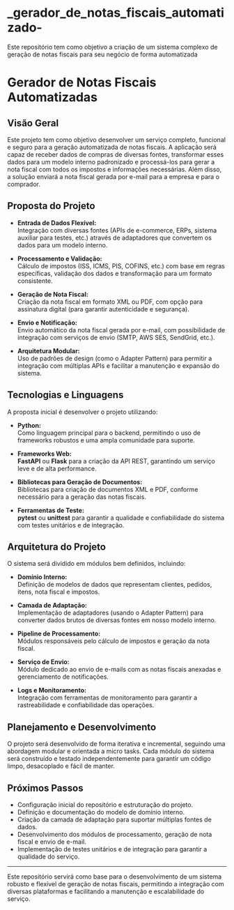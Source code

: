 # _gerador_de_notas_fiscais_automatizado-
Este repositório tem como objetivo a criação de um sistema complexo de geração de notas fiscais para seu negócio de forma automatizada

# Gerador de Notas Fiscais Automatizadas

## Visão Geral

Este projeto tem como objetivo desenvolver um serviço completo, funcional e seguro para a geração automatizada de notas fiscais. A aplicação será capaz de receber dados de compras de diversas fontes, transformar esses dados para um modelo interno padronizado e processá-los para gerar a nota fiscal com todos os impostos e informações necessárias. Além disso, a solução enviará a nota fiscal gerada por e-mail para a empresa e para o comprador.

## Proposta do Projeto

- **Entrada de Dados Flexível:**  
  Integração com diversas fontes (APIs de e-commerce, ERPs, sistema auxiliar para testes, etc.) através de adaptadores que convertem os dados para um modelo interno.

- **Processamento e Validação:**  
  Cálculo de impostos (ISS, ICMS, PIS, COFINS, etc.) com base em regras específicas, validação dos dados e transformação para um formato consistente.

- **Geração de Nota Fiscal:**  
  Criação da nota fiscal em formato XML ou PDF, com opção para assinatura digital (para garantir autenticidade e segurança).

- **Envio e Notificação:**  
  Envio automático da nota fiscal gerada por e-mail, com possibilidade de integração com serviços de envio (SMTP, AWS SES, SendGrid, etc.).

- **Arquitetura Modular:**  
  Uso de padrões de design (como o Adapter Pattern) para permitir a integração com múltiplas APIs e facilitar a manutenção e expansão do sistema.

## Tecnologias e Linguagens

A proposta inicial é desenvolver o projeto utilizando:

- **Python:**  
  Como linguagem principal para o backend, permitindo o uso de frameworks robustos e uma ampla comunidade para suporte.

- **Frameworks Web:**  
  **FastAPI** ou **Flask** para a criação da API REST, garantindo um serviço leve e de alta performance.

- **Bibliotecas para Geração de Documentos:**  
  Bibliotecas para criação de documentos XML e PDF, conforme necessário para a geração das notas fiscais.

- **Ferramentas de Teste:**  
  **pytest** ou **unittest** para garantir a qualidade e confiabilidade do sistema com testes unitários e de integração.

## Arquitetura do Projeto

O sistema será dividido em módulos bem definidos, incluindo:

- **Domínio Interno:**  
  Definição de modelos de dados que representam clientes, pedidos, itens, nota fiscal e impostos.

- **Camada de Adaptação:**  
  Implementação de adaptadores (usando o Adapter Pattern) para converter dados brutos de diversas fontes em nosso modelo interno.

- **Pipeline de Processamento:**  
  Módulos responsáveis pelo cálculo de impostos e geração da nota fiscal.

- **Serviço de Envio:**  
  Módulo dedicado ao envio de e-mails com as notas fiscais anexadas e gerenciamento de notificações.

- **Logs e Monitoramento:**  
  Integração com ferramentas de monitoramento para garantir a rastreabilidade e confiabilidade das operações.

## Planejamento e Desenvolvimento

O projeto será desenvolvido de forma iterativa e incremental, seguindo uma abordagem modular e orientada a micro tasks. Cada módulo do sistema será construído e testado independentemente para garantir um código limpo, desacoplado e fácil de manter.

## Próximos Passos

- Configuração inicial do repositório e estruturação do projeto.
- Definição e documentação do modelo de domínio interno.
- Criação da camada de adaptação para suportar múltiplas fontes de dados.
- Desenvolvimento dos módulos de processamento, geração de nota fiscal e envio de e-mail.
- Implementação de testes unitários e de integração para garantir a qualidade do serviço.

---

Este repositório servirá como base para o desenvolvimento de um sistema robusto e flexível de geração de notas fiscais, permitindo a integração com diversas plataformas e facilitando a manutenção e escalabilidade do serviço.

